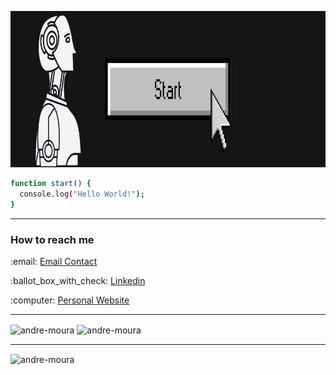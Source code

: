 <p align="center"><img src="https://github.com/andre-moura/andre-moura/blob/main/img/banner.png?raw=true" width="100%" height="250"/> </p>

```bash
function start() {
  console.log("Hello World!");
}
```
<hr>
<h3 align="left">How to reach me</h3> 

<p>
  :email: <a href="andre.silva@sptech.school" target="_blank"> Email Contact</a>
</p>
<p>
  :ballot_box_with_check: <a href="https://www.linkedin.com/in/andr%C3%A9-moura-815a9a1a7/" target="_blank"> Linkedin</a>
</p>
<p>
  :computer: <a href="https://andre-moura.github.io/andre-moura-website/" target="_blank"> Personal Website</a>
</p>

<hr>

<img align="center" src="https://github-readme-stats.vercel.app/api?username=andre-moura&show_icons=true&locale=en&theme=dracula" alt="andre-moura" style="width:49%;"/> <img align="center" src="https://github-readme-streak-stats.herokuapp.com/?user=andre-moura&theme=dracula" alt="andre-moura" style="width:49%;"/>
<hr>
<img align="center" src="https://github-readme-stats.vercel.app/api/top-langs/?username=andre-moura&theme=dracula" alt="andre-moura" style="width:49%;"/>
